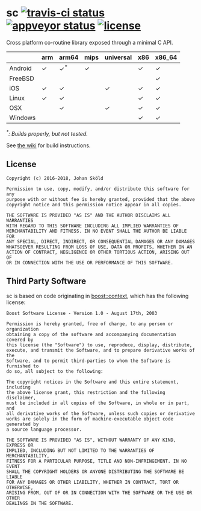 sc [![travis-ci status](https://travis-ci.org/rhoot/sc.svg?branch=master)](https://travis-ci.org/rhoot/sc) [![appveyor status](https://ci.appveyor.com/api/projects/status/github/rhoot/sc?branch=master&svg=true)](https://ci.appveyor.com/project/rhoot/sc/branch/master) [![license](https://img.shields.io/github/license/rhoot/sc.svg)](https://opensource.org/licenses/ISC)
==

Cross platform co-routine library exposed through a minimal C API.

|         | arm | arm64           |mips | universal | x86 | x86_64 |
|---------|-----|-----------------|-----|-----------|-----|--------|
| Android |  ✓  |  ✓<sup>\*</sup> |  ✓  |           |  ✓  |    ✓   |
| FreeBSD |     |                 |     |           |     |    ✓   |
| iOS     |  ✓  |        ✓        |     |     ✓     |  ✓  |    ✓   |
| Linux   |  ✓  |        ✓        |     |           |  ✓  |    ✓   |
| OSX     |     |        ✓        |     |     ✓     |  ✓  |    ✓   |
| Windows |     |                 |     |           |  ✓  |    ✓   |

*<sup>\*</sup>: Builds properly, but not tested.*

See [the wiki] for build instructions.

License
-------

```
Copyright (c) 2016-2018, Johan Sköld

Permission to use, copy, modify, and/or distribute this software for any
purpose with or without fee is hereby granted, provided that the above
copyright notice and this permission notice appear in all copies.

THE SOFTWARE IS PROVIDED "AS IS" AND THE AUTHOR DISCLAIMS ALL WARRANTIES
WITH REGARD TO THIS SOFTWARE INCLUDING ALL IMPLIED WARRANTIES OF
MERCHANTABILITY AND FITNESS. IN NO EVENT SHALL THE AUTHOR BE LIABLE FOR
ANY SPECIAL, DIRECT, INDIRECT, OR CONSEQUENTIAL DAMAGES OR ANY DAMAGES
WHATSOEVER RESULTING FROM LOSS OF USE, DATA OR PROFITS, WHETHER IN AN
ACTION OF CONTRACT, NEGLIGENCE OR OTHER TORTIOUS ACTION, ARISING OUT OF
OR IN CONNECTION WITH THE USE OR PERFORMANCE OF THIS SOFTWARE.
```

Third Party Software
--------------------

sc is based on code originating in [boost::context], which has the following
license:

```
Boost Software License - Version 1.0 - August 17th, 2003

Permission is hereby granted, free of charge, to any person or organization
obtaining a copy of the software and accompanying documentation covered by
this license (the "Software") to use, reproduce, display, distribute,
execute, and transmit the Software, and to prepare derivative works of the
Software, and to permit third-parties to whom the Software is furnished to
do so, all subject to the following:

The copyright notices in the Software and this entire statement, including
the above license grant, this restriction and the following disclaimer,
must be included in all copies of the Software, in whole or in part, and
all derivative works of the Software, unless such copies or derivative
works are solely in the form of machine-executable object code generated by
a source language processor.

THE SOFTWARE IS PROVIDED "AS IS", WITHOUT WARRANTY OF ANY KIND, EXPRESS OR
IMPLIED, INCLUDING BUT NOT LIMITED TO THE WARRANTIES OF MERCHANTABILITY,
FITNESS FOR A PARTICULAR PURPOSE, TITLE AND NON-INFRINGEMENT. IN NO EVENT
SHALL THE COPYRIGHT HOLDERS OR ANYONE DISTRIBUTING THE SOFTWARE BE LIABLE
FOR ANY DAMAGES OR OTHER LIABILITY, WHETHER IN CONTRACT, TORT OR OTHERWISE,
ARISING FROM, OUT OF OR IN CONNECTION WITH THE SOFTWARE OR THE USE OR OTHER
DEALINGS IN THE SOFTWARE.
```

[boost::context]:   https://github.com/boostorg/context     "boostorg/context"
[the wiki]:         https://github.com/rhoot/sc/wiki        "sc wiki"

